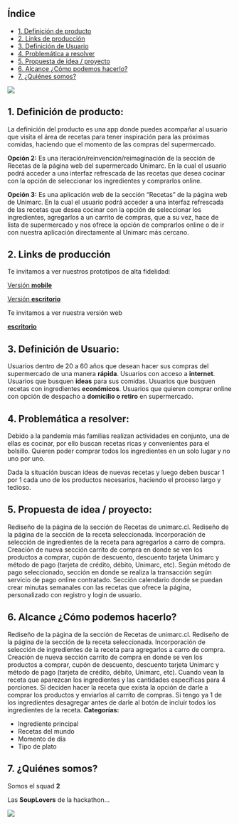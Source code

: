 ## Índice

* [1. Definición de producto](#1-Definición-de-producto)
* [2. Links de producción](#2-Links-de-producción)
* [3. Definición de Usuario](#3-Definición-de-Usuario)
* [4. Problemática a resolver](#4-Problemática-a-resolver)
* [5. Propuesta de idea / proyecto](#5-Propuesta-de-idea-/-proyecto)
* [6. Alcance ¿Cómo podemos hacerlo?](#6-Alcance-¿Cómo-podemos-hacerlo?)
* [7. ¿Quiénes somos?](7.¿Quiénes-somos?)



<img src="https://github.com/LiRizo/souplovers-h-scl013/blob/master/src/assets/img/nacho.png?raw=true">

## 1. Definición de producto: 

La definición del producto es una app donde puedes acompañar al usuario que visita el área de recetas para tener inspiración para las próximas comidas, haciendo que el momento de las compras del supermercado.

**Opción 2:** Es una iteración/reinvención/reimaginación de la sección de Recetas de la página web del supermercado Unimarc. En la cual el usuario podrá acceder a una interfaz refrescada de las recetas que desea cocinar con la opción de seleccionar los ingredientes y comprarlos online. 

**Opción 3:** Es una aplicación web de la sección “Recetas” de la página web de Unimarc. En la cual el usuario podrá acceder a una interfaz refrescada de las recetas que desea cocinar con la opción de seleccionar los ingredientes, agregarlos a un carrito de compras, que a su vez, hace de lista de supermercado y nos ofrece la opción de comprarlos online o de ir con nuestra aplicación directamente al Unimarc más cercano. 

 ## 2. Links de producción

Te invitamos a ver nuestros prototipos de alta fidelidad:

[Versión **mobile**](https://www.figma.com/proto/jj9z9wdAuvcuXABN5Z7Nt2/Unimarc?node-id=187%3A1904&scaling=min-zoom)

[Versión **escritorio**](https://www.figma.com/proto/jj9z9wdAuvcuXABN5Z7Nt2/Unimarc?node-id=48%3A873&scaling=min-zoom) 

Te invitamos a ver nuestra versión web

[**escritorio**](https://unimarc-recetas-souplovers.web.app)

## 3. Definición de Usuario:

Usuarios dentro de 20 a 60 años que desean hacer sus compras del supermercado de una manera **rápida**.
Usuarios con acceso a **internet**.
Usuarios que busquen **ideas** para sus comidas.
Usuarios que busquen recetas con ingredientes **económicos**.
Usuarios que quieren comprar online con opción de despacho a **domicilio o retiro** en supermercado.



## 4. Problemática a resolver:

Debido a la pandemia más familias realizan actividades en conjunto, una de ellas es cocinar, por ello buscan recetas ricas y convenientes para el bolsillo. Quieren poder comprar todos los ingredientes en un solo lugar y no uno por uno. 

Dada la situación buscan ideas de nuevas recetas y luego deben buscar 1 por 1 cada uno de los productos necesarios, haciendo el proceso largo y tedioso.



## 5. Propuesta de idea / proyecto:
Rediseño de la página de la sección de Recetas de unimarc.cl.
Rediseño de la página de la sección de la receta seleccionada. 
Incorporación de selección de ingredientes de la receta para agregarlos a carro de compra. 
Creación de nueva sección carrito de compra en donde se ven los productos a comprar, cupón de descuento, descuento tarjeta Unimarc y método de pago (tarjeta de crédito, débito, Unimarc, etc).
Según método de pago seleccionado, sección en donde se realiza la transacción según servicio de pago online contratado. 
Sección calendario donde se puedan crear minutas semanales con las recetas que ofrece la página, personalizado con registro y login de usuario.

## 6.  Alcance ¿Cómo podemos hacerlo? 
Rediseño de la página de la sección de Recetas de unimarc.cl.
Rediseño de la página de la sección de la receta seleccionada. 
Incorporación de selección de ingredientes de la receta para agregarlos a carro de compra. 
Creación de nueva sección carrito de compra en donde se ven los productos a comprar, cupón de descuento, descuento tarjeta Unimarc y método de pago (tarjeta de crédito, débito, Unimarc, etc).
Cuando vean la receta que aparezcan los ingredientes y las cantidades específicas para 4 porciones.
Si deciden hacer la receta que exista la opción de darle a comprar los productos y enviarlos al carrito de compras.
Si tengo ya 1 de los ingredientes desagregar antes de darle al botón de incluir todos los ingredientes de la receta.
**Categorías:**
- Ingrediente principal
- Recetas del mundo
- Momento de día 
- Tipo de plato


## 7. ¿Quiénes somos?

Somos el squad **2**

Las **SoupLovers** de la hackathon...

<img src="https://github.com/LiRizo/souplovers-h-scl013/blob/master/src/assets/img/squad2SoupLovers.jpg?raw=true">


